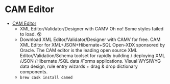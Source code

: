 # CAM Editor
- [CAM Editor](https://camprocessor.sourceforge.io/)
  -  XML Editor/Validator/Designer with CAMV Oh no! Some styles failed to load. 😵
  - Download XML Editor/Validator/Designer with CAMV for free. CAM XML Editor for XML+JSON+Hibernate+SQL Open-XDX sponsored by Oracle. The CAM editor is the leading open source XML Editor/Validation/Schema toolset for rapidly building / deploying XML /JSON /Hibernate /SQL data /Forms applications. Visual WYSIWYG data design, rule entry wizards + drag & drop dictionary components.
  - `brew cask install camed`
